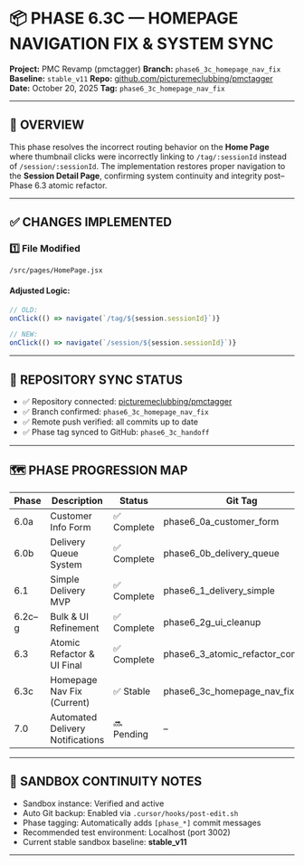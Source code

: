 # 📦 PHASE 6.3C — HOMEPAGE NAVIGATION FIX & SYSTEM SYNC
**Project:** PMC Revamp (pmctagger)
**Branch:** `phase6_3c_homepage_nav_fix`
**Baseline:** `stable_v11`
**Repo:** [github.com/picturemeclubbing/pmctagger](https://github.com/picturemeclubbing/pmctagger)
**Date:** October 20, 2025
**Tag:** `phase6_3c_homepage_nav_fix`

---

## 🧭 OVERVIEW
This phase resolves the incorrect routing behavior on the **Home Page** where thumbnail clicks were incorrectly linking to `/tag/:sessionId` instead of `/session/:sessionId`.
The implementation restores proper navigation to the **Session Detail Page**, confirming system continuity and integrity post–Phase 6.3 atomic refactor.

---

## ✅ CHANGES IMPLEMENTED

### **1️⃣ File Modified**
`/src/pages/HomePage.jsx`

#### Adjusted Logic:
```jsx
// OLD:
onClick(() => navigate(`/tag/${session.sessionId}`)}

// NEW:
onClick(() => navigate(`/session/${session.sessionId}`)}
```

---

## 🧩 REPOSITORY SYNC STATUS
- ✅ Repository connected: [picturemeclubbing/pmctagger](https://github.com/picturemeclubbing/pmctagger)
- ✅ Branch confirmed: `phase6_3c_homepage_nav_fix`
- ✅ Remote push verified: all commits up to date
- ✅ Phase tag synced to GitHub: `phase6_3c_handoff`

---

## 🗺️ PHASE PROGRESSION MAP
| Phase | Description | Status | Git Tag |
|-------|--------------|--------|----------|
| 6.0a | Customer Info Form | ✅ Complete | phase6_0a_customer_form |
| 6.0b | Delivery Queue System | ✅ Complete | phase6_0b_delivery_queue |
| 6.1 | Simple Delivery MVP | ✅ Complete | phase6_1_delivery_simple |
| 6.2c–g | Bulk & UI Refinement | ✅ Complete | phase6_2g_ui_cleanup |
| 6.3 | Atomic Refactor & UI Final | ✅ Complete | phase6_3_atomic_refactor_complete |
| 6.3c | Homepage Nav Fix (Current) | ✅ Stable | phase6_3c_homepage_nav_fix |
| 7.0 | Automated Delivery Notifications | 🔜 Pending | – |

---

## 🧱 SANDBOX CONTINUITY NOTES
- Sandbox instance: Verified and active
- Auto Git backup: Enabled via `.cursor/hooks/post-edit.sh`
- Phase tagging: Automatically adds `[phase_*]` commit messages
- Recommended test environment: Localhost (port 3002)
- Current stable sandbox baseline: **stable_v11**

---
